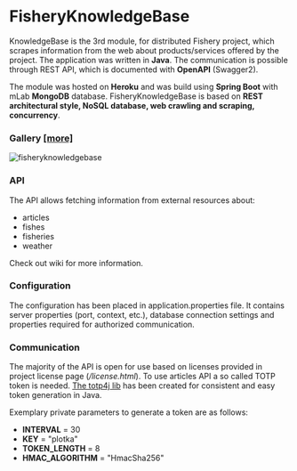 # FisheryKnowledgeBase

KnowledgeBase is the 3rd module, for distributed Fishery project, which scrapes information from the web about products/services offered by the project. The application was written in **Java**. The communication is possible through REST API, which is documented with **OpenAPI** (Swagger2).

The module was hosted on **Heroku** and was build using **Spring Boot** with mLab **MongoDB** database. FisheryKnowledgeBase is based on **REST architectural style, NoSQL database, web crawling and scraping, concurrency**.

### Gallery [[more]](https://t3r1jj.github.io/DistributedFisheryProject)
![fisheryknowledgebase](https://user-images.githubusercontent.com/20327242/27429022-1cab8542-5744-11e7-9d8e-622a383d8d2a.png)

### API
The API allows fetching information from external resources about:
- articles
- fishes
- fisheries
- weather

Check out wiki for more information.

### Configuration
The configuration has been placed in application.properties file. It contains server properties (port, context, etc.), database connection settings and properties required for authorized communication. 

### Communication
The majority of the API is open for use based on licenses provided in project license page (*/license.html*). To use articles API a so called TOTP token is needed. [The totp4j lib](https://github.com/T3r1jj/totp4j) has been created for consistent and easy token generation in Java.

Exemplary private parameters to generate a token are as follows:

* **INTERVAL** = 30
* **KEY** = "plotka"
* **TOKEN_LENGTH** = 8
* **HMAC_ALGORITHM** = "HmacSha256"
